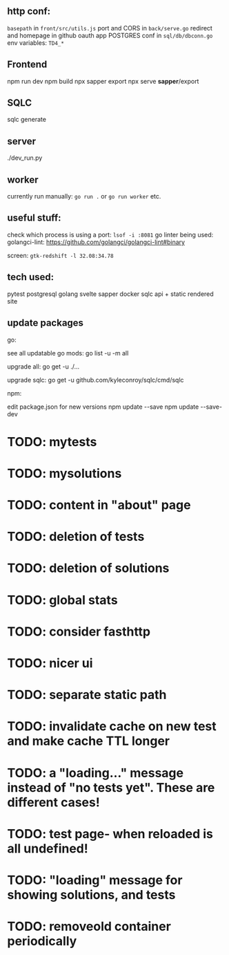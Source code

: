 http conf:
-----------
`basepath` in `front/src/utils.js`
port and CORS in `back/serve.go`
redirect and homepage in github oauth app
POSTGRES conf in `sql/db/dbconn.go`
env variables: `TD4_*`

Frontend
-----------
npm run dev
npm build
npx sapper export
npx serve __sapper__/export

SQLC
------------
sqlc generate

server
----------
./dev_run.py

worker
-----------
currently run manually: `go run .` or `go run worker` etc.

useful stuff:
----------------
check which process is using a port: `lsof -i :8081`
go linter being used: golangci-lint: https://github.com/golangci/golangci-lint#binary

screen: `gtk-redshift -l 32.08:34.78`


tech used:
--------------
pytest
postgresql
golang
svelte
sapper
docker
sqlc
api + static rendered site


update packages
---------------------
go:

see all updatable go mods:
go list -u -m all

upgrade all:
go get -u ./...

upgrade sqlc:
go get -u github.com/kyleconroy/sqlc/cmd/sqlc

npm:

edit package.json for new versions
npm update --save
npm update --save-dev




# TODO: mytests
# TODO: mysolutions
# TODO: content in "about" page
# TODO: deletion of tests
# TODO: deletion of solutions
# TODO: global stats
# TODO: consider fasthttp
# TODO: nicer ui
# TODO: separate static path
# TODO: invalidate cache on new test and make cache TTL longer
# TODO: a "loading..." message instead of "no tests yet". These are different cases!
# TODO: test page- when reloaded is all undefined!
# TODO: "loading" message for showing solutions, and tests
# TODO: removeold container periodically


